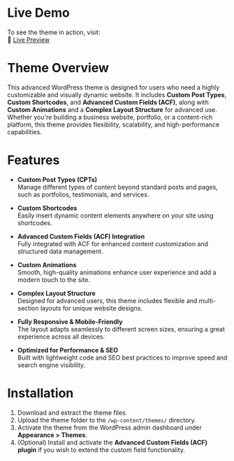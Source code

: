 # Live Demo  

To see the theme in action, visit:  
🔗 [Live Preview](https://fft.co.uk/)  

# Theme Overview  

This advanced WordPress theme is designed for users who need a highly customizable and visually dynamic website. It includes **Custom Post Types**, **Custom Shortcodes**, and **Advanced Custom Fields (ACF)**, along with **Custom Animations** and a **Complex Layout Structure** for advanced use. Whether you're building a business website, portfolio, or a content-rich platform, this theme provides flexibility, scalability, and high-performance capabilities.  

# Features  

- **Custom Post Types (CPTs)**  
  Manage different types of content beyond standard posts and pages, such as portfolios, testimonials, and services.  

- **Custom Shortcodes**  
  Easily insert dynamic content elements anywhere on your site using shortcodes.  

- **Advanced Custom Fields (ACF) Integration**  
  Fully integrated with ACF for enhanced content customization and structured data management.  

- **Custom Animations**  
  Smooth, high-quality animations enhance user experience and add a modern touch to the site.  

- **Complex Layout Structure**  
  Designed for advanced users, this theme includes flexible and multi-section layouts for unique website designs.  

- **Fully Responsive & Mobile-Friendly**  
  The layout adapts seamlessly to different screen sizes, ensuring a great experience across all devices.  

- **Optimized for Performance & SEO**  
  Built with lightweight code and SEO best practices to improve speed and search engine visibility.  

# Installation  

1. Download and extract the theme files.  
2. Upload the theme folder to the `/wp-content/themes/` directory.  
3. Activate the theme from the WordPress admin dashboard under **Appearance > Themes**.  
4. (Optional) Install and activate the **Advanced Custom Fields (ACF) plugin** if you wish to extend the custom field functionality.  
